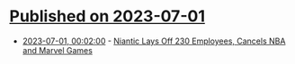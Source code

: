 # [Published on 2023-07-01](index.md)

* [2023-07-01, 00:02:00](https://games.slashdot.org/story/23/06/30/221232/niantic-lays-off-230-employees-cancels-nba-and-marvel-games?utm_source=rss1.0mainlinkanon&utm_medium=feed) - [Niantic Lays Off 230 Employees, Cancels NBA and Marvel Games](https://games.slashdot.org/story/23/06/30/221232/niantic-lays-off-230-employees-cancels-nba-and-marvel-games?utm_source=rss1.0mainlinkanon&utm_medium=feed)
